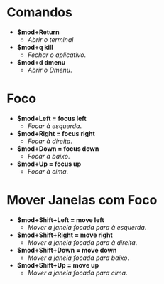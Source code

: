 # Comandos

- **$mod+Return**
  - *Abrir o terminal* 
- **$mod+q kill**
  - *Fechar o aplicativo*. 
- **$mod+d dmenu**
  - *Abrir o Dmenu*.

# Foco

- **$mod+Left = focus left**
  - *Focar à esquerda*.
- **$mod+Right = focus right**
  - *Focar à direita*.
- **$mod+Down = focus down**
  - *Focar a baixo*.
- **$mod+Up = focus up**
  - *Focar à cima*. 

# Mover Janelas com Foco

- **$mod+Shift+Left = move left**
  - *Mover a janela focada para à esquerda*.
- **$mod+Shift+Right = move right**
  - *Mover a janela focada para à direita*.
- **$mod+Shift+Down = move down**
  - *Mover a janela focada para baixo*.
- **$mod+Shift+Up = move up**
  - *Mover a janela focada para cima*.
